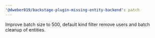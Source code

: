 ```yaml
---
'@dweber019/backstage-plugin-missing-entity-backend': patch
---
```


Improve batch size to 500, default kind filter remove users and batch cleanup of entities.
